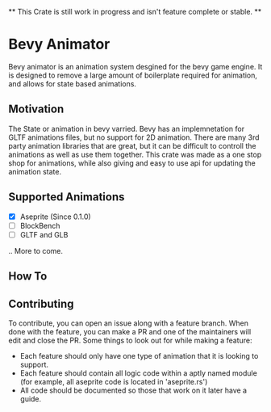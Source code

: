 <picture>
  <source media="(prefers-color-scheme: dark)" srcset="./git/bevy-animator-light.svg">
  <source media="(prefers-color-scheme: light)" srcset="./git/bevy-animator-dark.svg">
  <img>
</picture>

** This Crate is still work in progress and isn't feature complete or stable. **

# Bevy Animator

Bevy animator is an animation system desgined for the bevy game engine. It is designed to remove a large amount of boilerplate required for animation, and allows for state based animations.

## Motivation

The State or animation in bevy varried. Bevy has an implemnetation for GLTF animations files, but no support for 2D animation. There are many 3rd party animation libraries that are great, but it can be difficult to controll the animations as well as use them together. This crate was made as a one stop shop for animations, while also giving and easy to use api for updating the animation state.

## Supported Animations

- [X] Aseprite (Since 0.1.0)
- [ ] BlockBench
- [ ] GLTF and GLB

.. More to come.

## How To



## Contributing

To contribute, you can open an issue along with a feature branch. When done with the feature, you can make a PR and one of the maintainers will edit and close the PR. Some things to look out for while making a feature:

- Each feature should only have one type of animation that it is looking to support.
- Each feature should contain all logic code within a aptly named module (for example, all aseprite code is located in 'aseprite.rs')
- All code should be documented so those that work on it later have a guide.
